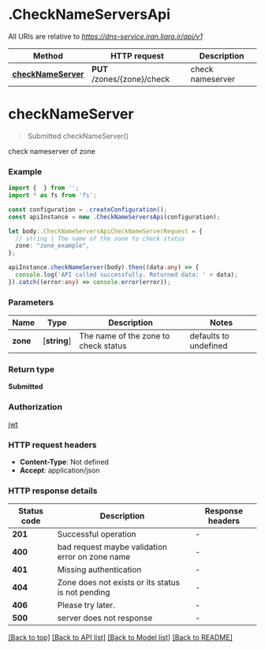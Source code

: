 # .CheckNameServersApi

All URIs are relative to *https://dns-service.iran.liara.ir/api/v1*

Method | HTTP request | Description
------------- | ------------- | -------------
[**checkNameServer**](CheckNameServersApi.md#checkNameServer) | **PUT** /zones/{zone}/check | check nameserver


# **checkNameServer**
> Submitted checkNameServer()

check nameserver of zone

### Example


```typescript
import {  } from '';
import * as fs from 'fs';

const configuration = .createConfiguration();
const apiInstance = new .CheckNameServersApi(configuration);

let body:.CheckNameServersApiCheckNameServerRequest = {
  // string | The name of the zone to check status
  zone: "zone_example",
};

apiInstance.checkNameServer(body).then((data:any) => {
  console.log('API called successfully. Returned data: ' + data);
}).catch((error:any) => console.error(error));
```


### Parameters

Name | Type | Description  | Notes
------------- | ------------- | ------------- | -------------
 **zone** | [**string**] | The name of the zone to check status | defaults to undefined


### Return type

**Submitted**

### Authorization

[jwt](README.md#jwt)

### HTTP request headers

 - **Content-Type**: Not defined
 - **Accept**: application/json


### HTTP response details
| Status code | Description | Response headers |
|-------------|-------------|------------------|
**201** | Successful operation |  -  |
**400** | bad request maybe validation error on zone name |  -  |
**401** | Missing authentication |  -  |
**404** | Zone does not exists or its status is not pending |  -  |
**406** | Please try later. |  -  |
**500** | server does not response |  -  |

[[Back to top]](#) [[Back to API list]](README.md#documentation-for-api-endpoints) [[Back to Model list]](README.md#documentation-for-models) [[Back to README]](README.md)


